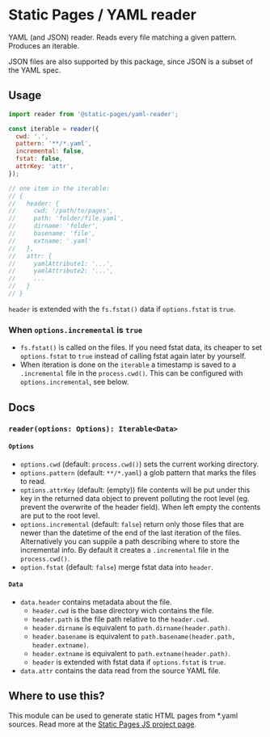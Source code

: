 # Static Pages / YAML reader
YAML (and JSON) reader. Reads every file matching a given pattern. Produces an iterable.

JSON files are also supported by this package, since JSON is a subset of the YAML spec.

## Usage
```js
import reader from '@static-pages/yaml-reader';

const iterable = reader({
  cwd: '.',
  pattern: '**/*.yaml',
  incremental: false,
  fstat: false,
  attrKey: 'attr',
});

// one item in the iterable:
// {
//   header: {
//     cwd: '/path/to/pages',
//     path: 'folder/file.yaml',
//     dirname: 'folder',
//     basename: 'file',
//     extname: '.yaml'
//   },
//   attr: {
//     yamlAttribute1: '...',
//     yamlAttribute2: '...',
//     ...
//   }
// }
```

`header` is extended with the `fs.fstat()` data if `options.fstat` is `true`.

### When `options.incremental` is `true`
- `fs.fstat()` is called on the files. If you need fstat data, its cheaper to set `options.fstat` to `true` instead of calling fstat again later by yourself.
- When iteration is done on the `iterable` a timestamp is saved to a `.incremental` file in the `process.cwd()`. This can be configured with `options.incremental`, see below.

## Docs

### __`reader(options: Options): Iterable<Data>`__

#### `Options`
- `options.cwd` (default: `process.cwd()`) sets the current working directory.
- `options.pattern` (default: `**/*.yaml`) a glob pattern that marks the files to read.
- `options.attrKey` (default: (empty)) file contents will be put under this key in the returned data object to prevent polluting the root level (eg. prevent the overwrite of the header field). When left empty the contents are put to the root level.
- `options.incremental` (default: `false`) return only those files that are newer than the datetime of the end of the last iteration of the files. Alternatively you can suppile a path describing where to store the incremental info. By default it creates a `.incremental` file in the `process.cwd()`.
- `option.fstat` (default: `false`) merge fstat data into `header`.

#### `Data`
- `data.header` contains metadata about the file.
  - `header.cwd` is the base directory wich contains the file.
  - `header.path` is the file path relative to the `header.cwd`.
  - `header.dirname` is equivalent to `path.dirname(header.path)`.
  - `header.basename` is equivalent to `path.basename(header.path, header.extname)`.
  - `header.extname` is equivalent to `path.extname(header.path)`.
  - `header` is extended with fstat data if `options.fstat` is `true`.
- `data.attr` contains the data read from the source YAML file.


## Where to use this?
This module can be used to generate static HTML pages from *.yaml sources. Read more at the [Static Pages JS project page](https://staticpagesjs.github.io/).
